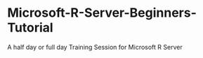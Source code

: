 # Microsoft-R-Server-Beginners-Tutorial
A half day or full day Training Session for Microsoft R Server 
